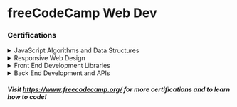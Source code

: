 # freeCodeCamp Web Dev
### Certifications

<details>
<summary>JavaScript Algorithms and Data Structures</summary>

<br>

- Basic JavaScript (113/113)
- ES6 (29/29)
- Regular Expressions (33/33)
- Debugging (12/12)
- Basic Data Structures (20/20)
- Basic Algorithm Scripting (16/16)
- Object Oriented Programming (26/26)
- Functional Programming (0/24)
- Intermediate Algorithm Scripting (0/21)
- JavaScript Algorithms and Data Structures Projects (0/5)
</details>

<details>
<summary>Responsive Web Design</summary>

<br>

- Basic HTML and HTML5 (0/28)
- Basic CSS (0/44)
- Applied Visual Design (0/52)
- Applied Accessibility (0/22)
- Responsive Web Design Principles (0/4)
- CSS Flexbox (0/17)
- CSS Grid (0/22)
- Responsive Web Design Projects (0/5)
</details>

<details>
<summary>Front End Development Libraries</summary>

<br>

- Bootstrap (0/31)
- jQuery (0/18)
- SASS (0/9)
- React (0/47)
- Redux (0/17)
- React and Redux (0/10)
- Front End Development Libraries Projects (0/5)
</details>

<details>
<summary>Back End Development and APIs</summary>

<br>

- Managing Packages with NPM (0/10)
- Basic Node and Express (0/12)
- MongoDB and Mongoose (0/12)
- Back End Development and APIs Projects (0/5)
</details>

##### Visit https://www.freecodecamp.org/ for more certifications and to learn how to code!